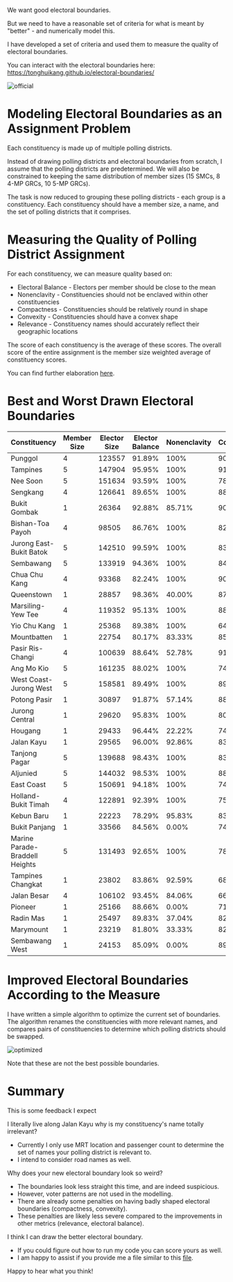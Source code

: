 We want good electoral boundaries.

But we need to have a reasonable set of criteria for what is meant by "better" - and numerically model this.

I have developed a set of criteria and used them to measure the quality of electoral boundaries.

You can interact with the electoral boundaries here: https://tonghuikang.github.io/electoral-boundaries/

![official](https://i.imgur.com/mNtLvK1.png)


# Modeling Electoral Boundaries as an Assignment Problem

Each constituency is made up of multiple polling districts.

Instead of drawing polling districts and electoral boundaries from scratch, I assume that the polling districts are predetermined.
We will also be constrained to keeping the same distribution of member sizes (15 SMCs, 8 4-MP GRCs, 10 5-MP GRCs).

The task is now reduced to grouping these polling districts - each group is a constituency.
Each constituency should have a member size, a name, and the set of polling districts that it comprises.


# Measuring the Quality of Polling District Assignment

For each constituency, we can measure quality based on:
- Electoral Balance - Electors per member should be close to the mean
- Nonenclavity - Constituencies should not be enclaved within other constituencies
- Compactness - Constituencies should be relatively round in shape
- Convexity - Constituencies should have a convex shape
- Relevance - Constituency names should accurately reflect their geographic locations

The score of each constituency is the average of these scores.
The overall score of the entire assignment is the member size weighted average of constituency scores.

You can find further elaboration [here](https://github.com/tonghuikang/electoral-boundaries/blob/master/SCORING.md).


# Best and Worst Drawn Electoral Boundaries

| Constituency | Member Size | Elector Size | Elector Balance | Nonenclavity | Compactness | Convexity | Relevance | Constituency Score |
|--------------|-------------|--------------|-----------------|--------------|-------------|-----------|-----------|-------------------|
| Punggol | 4 | 123557 | 91.89% | 100% | 90.87% | 81.94% | 100% | 91.89% |
| Tampines | 5 | 147904 | 95.95% | 100% | 91.70% | 72.50% | 96.25% | 91.28% |
| Nee Soon | 5 | 151634 | 93.59% | 100% | 78.55% | 87.88% | 94.00% | 90.80% |
| Sengkang | 4 | 126641 | 89.65% | 100% | 88.79% | 88.06% | 95.12% | 89.65% |
| Bukit Gombak | 1 | 26364 | 92.88% | 85.71% | 90.14% | 85.61% | 85.71% | 88.01% |
| Bishan-Toa Payoh | 4 | 98505 | 86.76% | 100% | 82.38% | 88.26% | 76.57% | 86.76% |
| Jurong East-Bukit Batok | 5 | 142510 | 99.59% | 100% | 83.61% | 60.87% | 67.62% | 82.34% |
| Sembawang | 5 | 133919 | 94.36% | 100% | 84.77% | 77.83% | 54.34% | 82.26% |
| Chua Chu Kang | 4 | 93368 | 82.24% | 100% | 90.77% | 81.70% | 80.06% | 82.24% |
| Queenstown | 1 | 28857 | 98.36% | 40.00% | 87.85% | 91.12% | 90.91% | 81.65% |
| Marsiling-Yew Tee | 4 | 119352 | 95.13% | 100% | 88.31% | 73.16% | 48.29% | 80.98% |
| Yio Chu Kang | 1 | 25368 | 89.38% | 100% | 64.49% | 70.24% | 77.78% | 80.38% |
| Mountbatten | 1 | 22754 | 80.17% | 83.33% | 85.40% | 82.34% | 57.15% | 77.68% |
| Pasir Ris-Changi | 4 | 100639 | 88.64% | 52.78% | 91.97% | 84.71% | 68.94% | 77.41% |
| Ang Mo Kio | 5 | 161235 | 88.02% | 100% | 74.62% | 70.72% | 49.09% | 76.49% |
| West Coast-Jurong West | 5 | 158581 | 89.49% | 100% | 89.99% | 95.83% | 0.00% | 75.06% |
| Potong Pasir | 1 | 30897 | 91.87% | 57.14% | 88.21% | 84.25% | 50.00% | 74.29% |
| Jurong Central | 1 | 29620 | 95.83% | 100% | 80.69% | 88.74% | 0.00% | 73.05% |
| Hougang | 1 | 29433 | 96.44% | 22.22% | 74.83% | 69.67% | 100% | 72.63% |
| Jalan Kayu | 1 | 29565 | 96.00% | 92.86% | 83.42% | 87.73% | 0.00% | 72.00% |
| Tanjong Pagar | 5 | 139688 | 98.43% | 100% | 83.86% | 66.71% | 7.58% | 71.32% |
| Aljunied | 5 | 144032 | 98.53% | 100% | 88.40% | 69.30% | 0.00% | 71.25% |
| East Coast | 5 | 150691 | 94.18% | 100% | 74.71% | 86.48% | 0.00% | 71.07% |
| Holland-Bukit Timah | 4 | 122891 | 92.39% | 100% | 75.42% | 70.19% | 3.54% | 68.31% |
| Kebun Baru | 1 | 22223 | 78.29% | 95.83% | 83.59% | 82.52% | 0.00% | 68.05% |
| Bukit Panjang | 1 | 33566 | 84.56% | 0.00% | 74.56% | 76.60% | 100% | 67.14% |
| Marine Parade-Braddell Heights | 5 | 131493 | 92.65% | 100% | 78.55% | 61.51% | 0.00% | 66.54% |
| Tampines Changkat | 1 | 23802 | 83.86% | 92.59% | 68.82% | 67.76% | 0.00% | 62.61% |
| Jalan Besar | 4 | 106102 | 93.45% | 84.06% | 66.73% | 63.34% | 4.76% | 62.47% |
| Pioneer | 1 | 25166 | 88.66% | 0.00% | 71.50% | 77.59% | 66.67% | 60.88% |
| Radin Mas | 1 | 25497 | 89.83% | 37.04% | 82.03% | 93.54% | 0.00% | 60.49% |
| Marymount | 1 | 23219 | 81.80% | 33.33% | 82.90% | 81.58% | 14.29% | 58.78% |
| Sembawang West | 1 | 24153 | 85.09% | 0.00% | 89.83% | 90.48% | 0.00% | 53.08% |


# Improved Electoral Boundaries According to the Measure

I have written a simple algorithm to optimize the current set of boundaries.
The algorithm renames the constituencies with more relevant names, and compares pairs of constituencies to determine which polling districts should be swapped.

![optimized](https://i.imgur.com/DElL89P.png)

Note that these are not the best possible boundaries.



# Summary

This is some feedback I expect

I literally live along Jalan Kayu why is my constituency's name totally irrelevant?
- Currently I only use MRT location and passenger count to determine the set of names your polling district is relevant to.
- I intend to consider road names as well.


Why does your new electoral boundary look so weird?
- The boundaries look less straight this time, and are indeed suspicious.
- However, voter patterns are not used in the modelling.
- There are already some penalties on having badly shaped electoral boundaries (compactness, convexity).
- These penalties are likely less severe compared to the improvements in other metrics (relevance, electoral balance).


I think I can draw the better electoral boundary.
- If you could figure out how to run my code you can score yours as well.
- I am happy to assist if you provide me a file similar to this [file](https://github.com/tonghuikang/electoral-boundaries/blob/master/assignments/official_ge_2025.json).


Happy to hear what you think!
